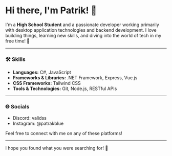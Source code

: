 # Hi there, I'm Patrik! 👋

I'm a **High School Student** and a passionate developer working primarily with desktop application technologies and backend development. I love building things, learning new skills, and diving into the world of tech in my free time! 🚀

---

### 🛠 Skills

- **Languages:** C#, JavaScript
- **Frameworks & Libraries:** .NET Framework, Express, Vue.js
- **CSS Frameworks:** Tailwind CSS
- **Tools & Technologies:** Git, Node.js, RESTful APIs

---

### 🌐 Socials

- Discord: validss
- Instagram: @patrakblue

Feel free to connect with me on any of these platforms!

---

I hope you found what you were searching for! 🌟

